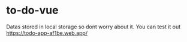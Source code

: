 # to-do-vue
Datas stored in local storage so dont worry about it.
You can test it out https://todo-app-af1be.web.app/
